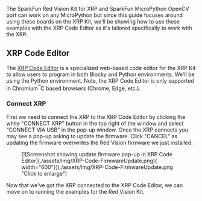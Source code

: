 The SparkFun Red Vision Kit for XRP and SparkFun MicroPython OpenCV port can work on any MicroPython but since this guide focuses around using these boards on the XRP Kit, we'll be showing how to use these examples with the XRP Code Editor as it's tailored specifically to work with the XRP. 

## XRP Code Editor

The [XRP Code Editor](https://xrpcode.wpi.edu/) is a specialized web-based code editor for the XRP Kit to allow users to program in both Blocky and Python environments. We'll be using the Python environment. Note, the XRP Code Editor is only supported in Chromium<sup>&trade;</sup>C based browsers (Chrome, Edge, etc.).

### Connect XRP

First we need to connect the XRP to the XRP Code Editor by clicking the white "CONNECT XRP" button in the top right of the window and select "CONNECT VIA USB" in the pop-up window. Once the XRP connects you may see a pop-up asking to update the firmware. Click "CANCEL" as updating the firmware overwrites the Red Vision firmware we just installed:

<figure markdown>
[![Screenshot showing update firmware pop-up in XRP Code Editor](./assets/img/XRP-Code-FirmwareUpdate.png){ width="600"}](./assets/img/XRP-Code-FirmwareUpdate.png "Click to enlarge")
</figure>

Now that we've got the XRP connected to the XRP Code Editor, we can move on to running the examples for the Red Vision Kit.



